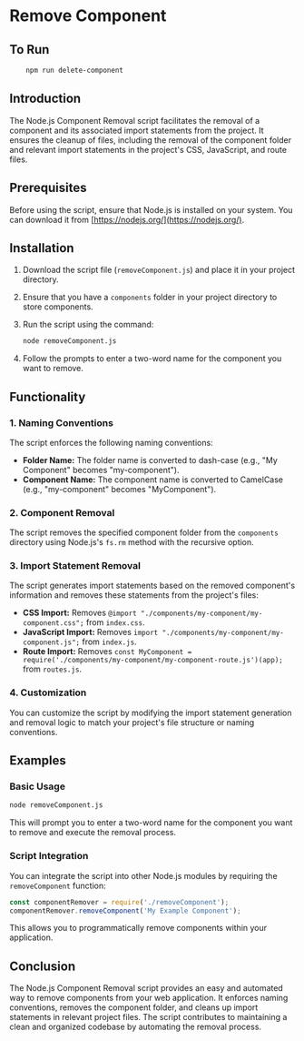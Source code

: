 # Remove Component

## To Run

```sh
	npm run delete-component
```

## Introduction

The Node.js Component Removal script facilitates the removal of a component and its associated import statements from the project. It ensures the cleanup of files, including the removal of the component folder and relevant import statements in the project's CSS, JavaScript, and route files.

## Prerequisites

Before using the script, ensure that Node.js is installed on your system. You can download it from [https://nodejs.org/](https://nodejs.org/).

## Installation

1. Download the script file (`removeComponent.js`) and place it in your project directory.
2. Ensure that you have a `components` folder in your project directory to store components.
3. Run the script using the command:

    ```bash
    node removeComponent.js
    ```

4. Follow the prompts to enter a two-word name for the component you want to remove.

## Functionality

### 1. Naming Conventions

The script enforces the following naming conventions:

- **Folder Name:** The folder name is converted to dash-case (e.g., "My Component" becomes "my-component").
- **Component Name:** The component name is converted to CamelCase (e.g., "my-component" becomes "MyComponent").

### 2. Component Removal

The script removes the specified component folder from the `components` directory using Node.js's `fs.rm` method with the recursive option.

### 3. Import Statement Removal

The script generates import statements based on the removed component's information and removes these statements from the project's files:

- **CSS Import:** Removes `@import "./components/my-component/my-component.css";` from `index.css`.
- **JavaScript Import:** Removes `import "./components/my-component/my-component.js";` from `index.js`.
- **Route Import:** Removes `const MyComponent = require('./components/my-component/my-component-route.js')(app);` from `routes.js`.

### 4. Customization

You can customize the script by modifying the import statement generation and removal logic to match your project's file structure or naming conventions.

## Examples

### Basic Usage

```bash
node removeComponent.js
```

This will prompt you to enter a two-word name for the component you want to remove and execute the removal process.

### Script Integration

You can integrate the script into other Node.js modules by requiring the `removeComponent` function:

```javascript
const componentRemover = require('./removeComponent');
componentRemover.removeComponent('My Example Component');
```

This allows you to programmatically remove components within your application.

## Conclusion

The Node.js Component Removal script provides an easy and automated way to remove components from your web application. It enforces naming conventions, removes the component folder, and cleans up import statements in relevant project files. The script contributes to maintaining a clean and organized codebase by automating the removal process.